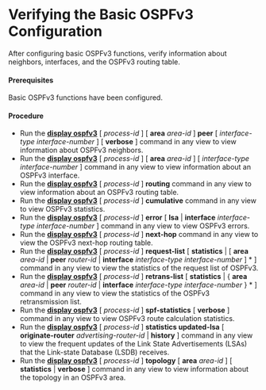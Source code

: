 Verifying the Basic OSPFv3 Configuration
========================================

After configuring basic OSPFv3 functions, verify information about neighbors, interfaces, and the OSPFv3 routing table.

#### Prerequisites

Basic OSPFv3 functions have been configured.


#### Procedure

* Run the [**display ospfv3**](cmdqueryname=display+ospfv3) [ *process-id* ] [ **area** *area-id* ] **peer** [ *interface-type* *interface-number* ] [ **verbose** ] command in any view to view information about OSPFv3 neighbors.
* Run the [**display ospfv3**](cmdqueryname=display+ospfv3) [ *process-id* ] [ **area** *area-id* ] [ *interface-type* *interface-number* ] command in any view to view information about an OSPFv3 interface.
* Run the [**display ospfv3**](cmdqueryname=display+ospfv3) [ *process-id* ] **routing** command in any view to view information about an OSPFv3 routing table.
* Run the [**display ospfv3**](cmdqueryname=display+ospfv3) [ *process-id* ] **cumulative** command in any view to view OSPFv3 statistics.
* Run the [**display ospfv3**](cmdqueryname=display+ospfv3) [ *process-id* ] **error** [ **lsa** | **interface** *interface-type* *interface-number* ] command in any view to view OSPFv3 errors.
* Run the [**display ospfv3**](cmdqueryname=display+ospfv3) [ *process-id* ] **next-hop** command in any view to view the OSPFv3 next-hop routing table.
* Run the [**display ospfv3**](cmdqueryname=display+ospfv3) [ *process-id* ] **request-list** [ **statistics** | [ **area** *area-id* | **peer**  *router-id* | **interface** *interface-type* *interface-number* ] \* ] command in any view to view the statistics of the request list of OSPFv3.
* Run the [**display ospfv3**](cmdqueryname=display+ospfv3) [ *process-id* ] **retrans-list** [ **statistics** | { **area** *area-id* | **peer**  *router-id* | **interface** *interface-type* *interface-number* } \* ] command in any view to view the statistics of the OSPFv3 retransmission list.
* Run the [**display ospfv3**](cmdqueryname=display+ospfv3) [ *process-id* ] **spf-statistics** [ **verbose** ] command in any view to view OSPFv3 route calculation statistics.
* Run the [**display ospfv3**](cmdqueryname=display+ospfv3) [ *process-id* ] **statistics updated-lsa** [ **originate-router** *advertising-router-id* | **history** ] command in any view to view the frequent updates of the Link State Advertisements (LSAs) that the Link-state Database (LSDB) receives.
* Run the [**display ospfv3**](cmdqueryname=display+ospfv3) [ *process-id* ] **topology** [ **area** *area-id* ] [ **statistics** | **verbose** ] command in any view to view information about the topology in an OSPFv3 area.